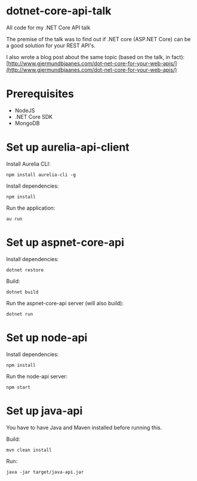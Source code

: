 # dotnet-core-api-talk
All code for my .NET Core API talk

The premise of the talk was to find out if .NET core (ASP.NET Core) can be a good solution for your REST API's.

I also wrote a blog post about the same topic (based on the talk, in fact):
[http://www.gjermundbjaanes.com/dot-net-core-for-your-web-apis/](http://www.gjermundbjaanes.com/dot-net-core-for-your-web-apis/)

# Prerequisites 

* NodeJS
* .NET Core SDK
* MongoDB

# Set up aurelia-api-client

Install Aurelia CLI:

```npm install aurelia-cli -g```

Install dependencies:

```npm install```

Run the application:

```au run```


# Set up aspnet-core-api

Install dependencies:

```dotnet restore```

Build:

```dotnet build```

Run the aspnet-core-api server (will also build):

```dotnet run```

# Set up node-api

Install dependencies:

```npm install```

Run the node-api server:

```npm start```

# Set up java-api

You have to have Java and Maven installed before running this.

Build:

```mvn clean install```

Run:

```java -jar target/java-api.jar```
